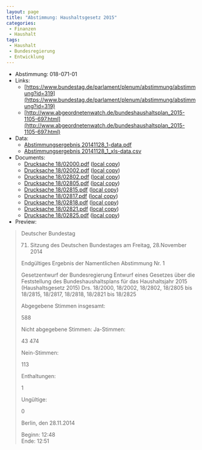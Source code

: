 ```yaml
---
layout: page
title: "Abstimmung: Haushaltsgesetz 2015"
categories:
 - Finanzen
 - Haushalt
tags:
 - Haushalt
 - Bundesregierung
 - Entwicklung
---
```


* Abstimmung: 018-071-01
* Links: 
    * [https://www.bundestag.de/parlament/plenum/abstimmung/abstimmung?id=319](https://www.bundestag.de/parlament/plenum/abstimmung/abstimmung?id=319)
    * [http://www.abgeordnetenwatch.de/bundeshaushaltsplan_2015-1105-697.html](http://www.abgeordnetenwatch.de/bundeshaushaltsplan_2015-1105-697.html)
* Data: 
    * [Abstimmungsergebnis 20141128_1-data.pdf](/res/abstimmungsliste/20141128_1-data.pdf)
    * [Abstimmungsergebnis 20141128_1_xls-data.csv](/res/abstimmungsliste/analyses/20141128_1_xls-data.csv)
* Documents: 
    * [Drucksache 18/02000.pdf](http://dip21.bundestag.de/dip21/btd/18/020/1802000.pdf) ([local copy](/res/abstimmungsdaten/018-071-01/1802000.pdf))
    * [Drucksache 18/02002.pdf](http://dip21.bundestag.de/dip21/btd/18/020/1802002.pdf) ([local copy](/res/abstimmungsdaten/018-071-01/1802002.pdf))
    * [Drucksache 18/02802.pdf](http://dip21.bundestag.de/dip21/btd/18/028/1802802.pdf) ([local copy](/res/abstimmungsdaten/018-071-01/1802802.pdf))
    * [Drucksache 18/02805.pdf](http://dip21.bundestag.de/dip21/btd/18/028/1802805.pdf) ([local copy](/res/abstimmungsdaten/018-071-01/1802805.pdf))
    * [Drucksache 18/02815.pdf](http://dip21.bundestag.de/dip21/btd/18/028/1802815.pdf) ([local copy](/res/abstimmungsdaten/018-071-01/1802815.pdf))
    * [Drucksache 18/02817.pdf](http://dip21.bundestag.de/dip21/btd/18/028/1802817.pdf) ([local copy](/res/abstimmungsdaten/018-071-01/1802817.pdf))
    * [Drucksache 18/02818.pdf](http://dip21.bundestag.de/dip21/btd/18/028/1802818.pdf) ([local copy](/res/abstimmungsdaten/018-071-01/1802818.pdf))
    * [Drucksache 18/02821.pdf](http://dip21.bundestag.de/dip21/btd/18/028/1802821.pdf) ([local copy](/res/abstimmungsdaten/018-071-01/1802821.pdf))
    * [Drucksache 18/02825.pdf](http://dip21.bundestag.de/dip21/btd/18/028/1802825.pdf) ([local copy](/res/abstimmungsdaten/018-071-01/1802825.pdf))
* Preview: 
> Deutscher Bundestag
> 
> 71. Sitzung des Deutschen Bundestages
> am Freitag, 28.November 2014
> 
> Endgültiges Ergebnis der Namentlichen Abstimmung Nr. 1
> 
> Gesetzentwurf der Bundesregierung
> Entwurf eines Gesetzes über die Feststellung des Bundeshaushaltsplans für das
> Haushaltsjahr 2015 (Haushaltsgesetz 2015)
> Drs. 18/2000, 18/2002, 18/2802, 18/2805 bis 18/2815, 18/2817, 18/2818, 18/2821 bis
> 18/2825
> 
> Abgegebene Stimmen insgesamt:
> 
> 588
> 
> Nicht abgegebene Stimmen:
> Ja-Stimmen:
> 
> 43
> 474
> 
> Nein-Stimmen:
> 
> 113
> 
> Enthaltungen:
> 
> 1
> 
> Ungültige:
> 
> 0
> 
> Berlin, den 28.11.2014
> 
> Beginn: 12:48  
> Ende: 12:51
